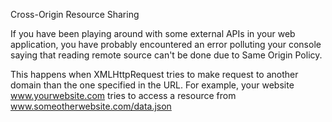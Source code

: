 Cross-Origin Resource Sharing

If you have been playing around with some external APIs in your web application,
you have probably encountered an error polluting your console saying that
reading remote source can't be done due to Same Origin Policy.

This happens when XMLHttpRequest tries to make request to another domain than
the one specified in the URL. For example, your website www.yourwebsite.com
tries to access a resource from www.someotherwebsite.com/data.json

